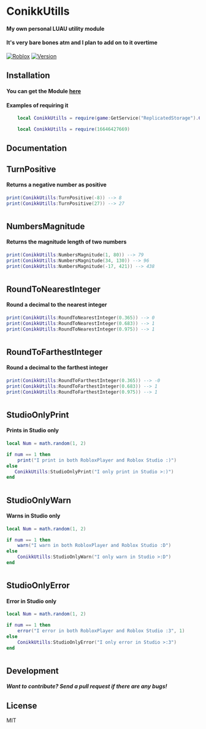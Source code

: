 # ConikkUtills
#### My own personal LUAU utility module
#### It's very bare bones atm and I plan to add on to it overtime


[![Roblox](https://conikku.neocities.org/github%20assets/POWERED%20by%20roblox.png)](https://www.roblox.com)
[![Version](https://conikku.neocities.org/github%20assets/ver%20ConikkUtills.svg)](https://www.conikku.com)

## Installation
#### You can get the Module [here](https://www.roblox.com/library/16646427669/)

#### Examples of requiring it

```lua
    local ConikkUtills = require(game:GetService("ReplicatedStorage").ConikkUtills)
```

```lua
    local ConikkUtills = require(16646427669)
```

## Documentation
## TurnPositive
####  Returns a negative number as positive

```lua
print(ConikkUtills:TurnPositive(-8)) --> 8
print(ConikkUtills:TurnPositive(27)) --> 27
```
#
## NumbersMagnitude
#### Returns the magnitude length of two numbers

```lua
print(ConikkUtills:NumbersMagnitude(1, 80)) --> 79
print(ConikkUtills:NumbersMagnitude(34, 130)) --> 96
print(ConikkUtills:NumbersMagnitude(-17, 421)) --> 438
```
#
## RoundToNearestInteger
#### Round a decimal to the nearest integer

```lua
print(ConikkUtills:RoundToNearestInteger(0.365)) --> 0
print(ConikkUtills:RoundToNearestInteger(0.683)) --> 1
print(ConikkUtills:RoundToNearestInteger(0.975)) --> 1
```
#
## RoundToFarthestInteger
#### Round a decimal to the farthest integer

```lua
print(ConikkUtills:RoundToFarthestInteger(0.365)) --> -0
print(ConikkUtills:RoundToFarthestInteger(0.683)) --> 1
print(ConikkUtills:RoundToFarthestInteger(0.975)) --> 1
```
#
## StudioOnlyPrint
#### Prints in Studio only

```lua
local Num = math.random(1, 2)

if num == 1 then
    print("I print in both RobloxPlayer and Roblox Studio :)")
else
   ConikkUtills:StudioOnlyPrint("I only print in Studio >:)")
end
```
#
## StudioOnlyWarn
#### Warns in Studio only

```lua
local Num = math.random(1, 2)

if num == 1 then
    warn("I warn in both RobloxPlayer and Roblox Studio :D")
else
    ConikkUtills:StudioOnlyWarn("I only warn in Studio >:D")
end
```
#
## StudioOnlyError
#### Error in Studio only

```lua
local Num = math.random(1, 2)

if num == 1 then
    error("I error in both RobloxPlayer and Roblox Studio :3", 1)
else
    ConikkUtills:StudioOnlyError("I only error in Studio >:3")
end
```
#
## Development
##### Want to contribute? Send a pull request if there are any bugs!

## License
MIT

